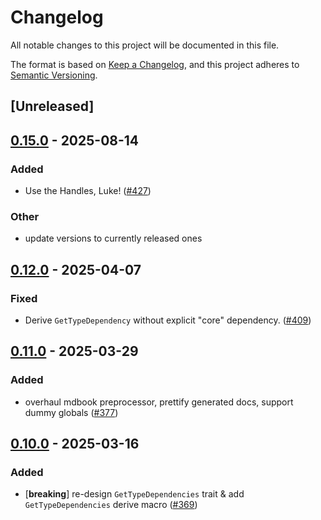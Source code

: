 # Changelog

All notable changes to this project will be documented in this file.

The format is based on [Keep a Changelog](https://keepachangelog.com/en/1.0.0/),
and this project adheres to [Semantic Versioning](https://semver.org/spec/v2.0.0.html).

## [Unreleased]

## [0.15.0](https://github.com/makspll/bevy_mod_scripting/compare/bevy_mod_scripting_derive-v0.14.0...bevy_mod_scripting_derive-v0.15.0) - 2025-08-14

### Added

- Use the Handles, Luke! ([#427](https://github.com/makspll/bevy_mod_scripting/pull/427))

### Other

- update versions to currently released ones

## [0.12.0](https://github.com/makspll/bevy_mod_scripting/compare/bevy_mod_scripting_derive-v0.11.1...bevy_mod_scripting_derive-v0.12.0) - 2025-04-07

### Fixed

- Derive `GetTypeDependency` without explicit "core" dependency. ([#409](https://github.com/makspll/bevy_mod_scripting/pull/409))

## [0.11.0](https://github.com/makspll/bevy_mod_scripting/compare/bevy_mod_scripting_derive-v0.10.0...bevy_mod_scripting_derive-v0.11.0) - 2025-03-29

### Added

- overhaul mdbook preprocessor, prettify generated docs, support dummy globals ([#377](https://github.com/makspll/bevy_mod_scripting/pull/377))

## [0.10.0](https://github.com/makspll/bevy_mod_scripting/compare/bevy_mod_scripting_derive-v0.9.11...bevy_mod_scripting_derive-v0.10.0) - 2025-03-16

### Added

- [**breaking**] re-design `GetTypeDependencies` trait & add `GetTypeDependencies` derive macro ([#369](https://github.com/makspll/bevy_mod_scripting/pull/369))

